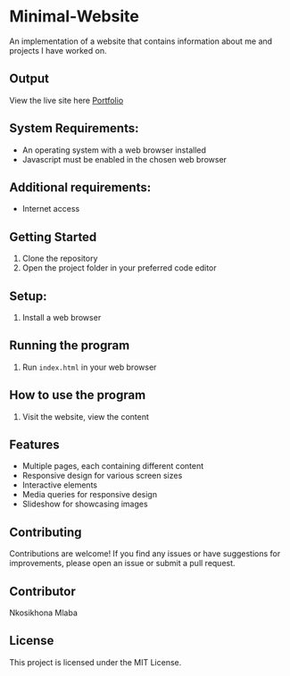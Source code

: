 # Minimal-Website
An implementation of a website that contains information about me and projects I have worked on.

## Output
View the live site here [Portfolio](https://nkosimlaba.github.io/Portfolio-website/)

## System Requirements:
- An operating system with a web browser installed
- Javascript must be enabled in the chosen web browser


## Additional requirements:
- Internet access

## Getting Started
1. Clone the repository
2. Open the project folder in your preferred code editor

## Setup:
1. Install a web browser


## Running the program
1. Run `index.html` in your web browser


## How to use the program
1. Visit the website, view the content

## Features

- Multiple pages, each containing different content
- Responsive design for various screen sizes
- Interactive elements
- Media queries for responsive design
- Slideshow for showcasing images

## Contributing

Contributions are welcome! If you find any issues or have suggestions for improvements, please open an issue or submit a pull request.

## Contributor

Nkosikhona Mlaba

## License

This project is licensed under the MIT License.